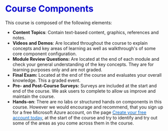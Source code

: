 <h1><strong><span style="color: #0000CD;">Course Components</span></strong></h1> 



This course is composed of the following elements:


- **Content Topics**: Contain text-based content, graphics, references and notes.
- **Videos and Demos**: Are located throughout the course to explain concepts and key areas of learning as well as walkthrough's of some core component configuration.
- **Module Review Questions:** Are located at the end of each module and check your general understanding of the key concepts. They are for learning purposes only and are not graded.
- **Final Exam:** Located at the end of the course and evaluates your overall knowledge. This a graded event. 
- **Pre- and Post-Course Surveys:** Surveys are included at the start and end of the course. We ask users to complete to allow us improve and maintain the course.
- **Hands-on**: There are no labs or structured hands on components in this course. However we would encourage and recommend, that you sign up for a free Microsoft Azure account, on the page <a href="https://azure.microsoft.com/free" target="_blank"><span style="color: #0066cc;" >Create your free account today</span></a>, at the start of the course and try to identify and try out some of the areas as you come across them in the course.